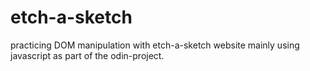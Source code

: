 # etch-a-sketch
practicing DOM manipulation with etch-a-sketch website mainly using javascript as part of the odin-project.
